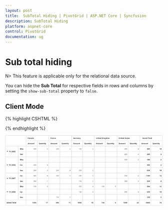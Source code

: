 ```yaml
---
layout: post
title:  SubTotal Hiding | PivotGrid | ASP.NET Core | Syncfusion
description: SubTotal Hiding
platform: aspnet-core
control: PivotGrid
documentation: ug
---
```


# Sub total hiding

N> This feature is applicable only for the relational data source.

You can hide the **Sub Total** for respective fields in rows and columns by setting the `show-sub-total` property to `false`.

## Client Mode

{% highlight CSHTML %}

<ej-pivot-grid id="PivotGrid1" load="onload">
    <e-data-source>
        <e-pivot-rows>
            <e-row-field field-name="Date" field-caption="Date" show-sub-total="false"></e-row-field>
            <e-row-field field-name="Product" field-caption="Product"></e-row-field>
        </e-pivot-rows>
        <e-pivot-columns>
            <e-column-field field-name="Country" field-caption="Country"></e-column-field>
        </e-pivot-columns>
        <e-pivot-values>
            <e-value-field field-name="Amount" field-caption="Amount"></e-value-field>
            <e-value-field field-name="Quantity" field-caption="Quantity"></e-value-field>
        </e-pivot-values>
    </e-data-source>
</ej-pivot-grid>
{% endhighlight %}

![SubTotal hiding support in ASP NET Core pivot grid control](SubTotal-Hiding_images/SubTotal.png)
